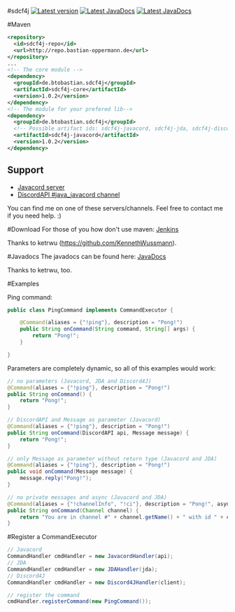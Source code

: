 #sdcf4j <a href="#"><img src="https://img.shields.io/badge/Version-1.0.2-brightgreen.svg" alt="Latest version"></a> <a href="http://ci.ketrwu.de/job/sdcf4j/de.btobastian.sdcf4j$sdcf4j-core/javadoc/"><img src="https://img.shields.io/badge/JavaDoc-latest-yellow.svg" alt="Latest JavaDocs"></a> <a href="https://github.com/BtoBastian/sdcf4j/wiki"><img src="https://img.shields.io/badge/Wiki-Home-red.svg" alt="Latest JavaDocs"></a>

#Maven
```xml
<repository>
  <id>sdcf4j-repo</id>
  <url>http://repo.bastian-oppermann.de</url>
</repository>
...
<!-- The core module -->
<dependency>
  <groupId>de.btobastian.sdcf4j</groupId>
  <artifactId>sdcf4j-core</artifactId>
  <version>1.0.2</version>
</dependency>
<!-- The module for your prefered lib-->
<dependency>
  <groupId>de.btobastian.sdcf4j</groupId>
  <!-- Possible artifact ids: sdcf4j-javacord, sdcf4j-jda, sdcf4j-discord4j -->
  <artifactId>sdcf4j-javacord</artifactId>
  <version>1.0.2</version>
</dependency>
```

## Support
 
* [Javacord server](https://discord.gg/0qJ2jjyneLEgG7y3)
* [DiscordAPI #java_javacord channel](https://discord.gg/0SBTUU1wZTVXVKEo)

You can find me on one of these servers/channels. Feel free to contact me if you need help. :)

#Download
For those of you how don't use maven: [Jenkins](http://ci.ketrwu.de/job/sdcf4j/lastSuccessfulBuild/)

Thanks to ketrwu (https://github.com/KennethWussmann).

#Javadocs
The javadocs can be found here: [JavaDocs](http://ci.ketrwu.de/job/sdcf4j/de.btobastian.sdcf4j$sdcf4j-core/javadoc/)

Thanks to ketrwu, too.

#Examples

Ping command:
```java
public class PingCommand implements CommandExecutor {

    @Command(aliases = {"!ping"}, description = "Pong!")
    public String onCommand(String command, String[] args) {
        return "Pong!";
    }

}
```

Parameters are completely dynamic, so all of this examples would work:
```java
// no parameters (Javacord, JDA and Discord4J)
@Command(aliases = {"!ping"}, description = "Pong!")
public String onCommand() {
    return "Pong!";
}

// DiscordAPI and Message as parameter (Javacord)
@Command(aliases = {"!ping"}, description = "Pong!")
public String onCommand(DiscordAPI api, Message message) {
    return "Pong!";
}

// only Message as parameter without return type (Javacord and JDA)
@Command(aliases = {"!ping"}, description = "Pong!")
public void onCommand(Message message) {
    message.reply("Pong!");
}

// no private messages and async (Javacord and JDA)
@Command(aliases = {"!channelInfo", "!ci"}, description = "Pong!", async = true, privateMessages = false)
public String onCommand(Channel channel) {
    return "You are in channel #" + channel.getName() + " with id " + channel.getId();
}
```

#Register a CommandExecutor

```java
// Javacord
CommandHandler cmdHandler = new JavacordHandler(api);
// JDA
CommandHandler cmdHandler = new JDAHandler(jda);
// Discord4J
CommandHandler cmdHandler = new Discord4JHandler(client);

// register the command
cmdHandler.registerCommand(new PingCommand());
```
